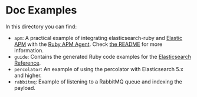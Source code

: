 # Doc Examples

In this directory you can find:

- `apm`: A practical example of integrating elasticsearch-ruby and [Elastic APM](https://www.elastic.co/apm) with the [Ruby APM Agent](https://github.com/elastic/apm-agent-ruby). Check [the README](https://github.com/elastic/elasticsearch-ruby/tree/master/docs/examples/apm/README.md#observability-example) for more information.
- `guide`: Contains the generated Ruby code examples for the [Elasticsearch Reference](https://www.elastic.co/guide/en/elasticsearch/reference/master/index.html).
- `percolator`: An example of using the percolator with Elasticsearch 5.x and higher.
- `rabbitmq`: Example of listening to a RabbitMQ queue and indexing the payload.
